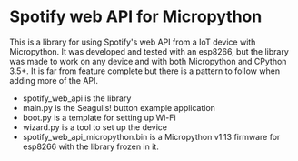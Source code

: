 # Spotify web API for Micropython
This is a library for using Spotify's web API from a IoT device with Micropython.
It was developed and tested with an esp8266, but the library was made to work on any device
and with both Micropython and CPython 3.5+. It is far from feature complete but there is 
a pattern to follow when adding more of the API. 

- spotify_web_api is the library
- main.py is the Seagulls! button example application
- boot.py is a template for setting up Wi-Fi
- wizard.py is a tool to set up the device
- spotify_web_api_micropython.bin is a Micropython v1.13 firmware for esp8266 with 
  the library frozen in it.